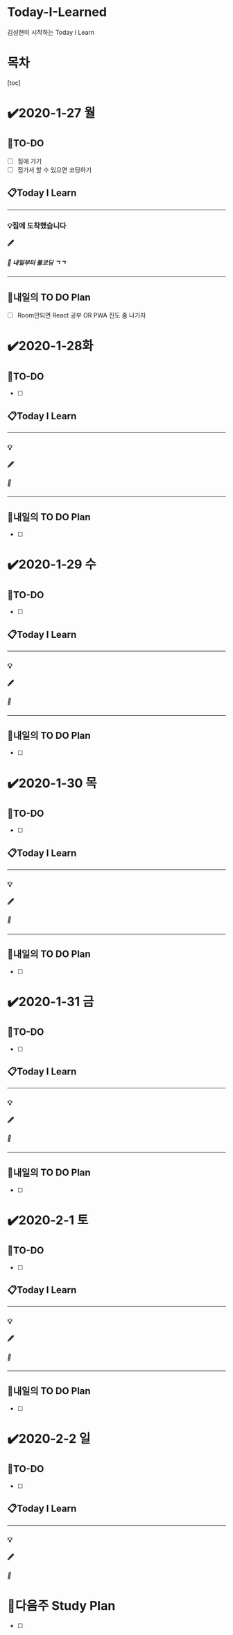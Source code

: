 # Today-I-Learned

김성현이 시작하는 Today I Learn

# 목차

[toc]	

# :heavy_check_mark:2020-1-27 월

## 📝TO-DO

- [ ] 집에 가기
- [ ] 집가서 할 수 있으면 코딩하기

## 📋Today I Learn

-----------

### 💡집에 도착했습니다

#### :fountain_pen:

##### :ticket: 내일부터 불코딩 ㄱㄱ

----------

## 🔎내일의 TO DO Plan

- [ ] Room안되면 React 공부 OR PWA 진도 좀 나가자



# :heavy_check_mark:2020-1-28화

## 📝TO-DO

- [ ] 

## 📋Today I Learn

-----------

### 💡

#### :fountain_pen: 

##### :ticket:

----------

## 🔎내일의 TO DO Plan

- [ ] 



# :heavy_check_mark:2020-1-29 수

## 📝TO-DO

- [ ] 

## 📋Today I Learn

-----------

### 💡

#### :fountain_pen: 

##### :ticket:

----------

## 🔎내일의 TO DO Plan

- [ ] 



# :heavy_check_mark:2020-1-30 목

## 📝TO-DO

- [ ] 

## 📋Today I Learn

-----------

### 💡

#### :fountain_pen: 

##### :ticket:

----------

## 🔎내일의 TO DO Plan

- [ ] 



# :heavy_check_mark:2020-1-31 금

## 📝TO-DO

- [ ] 

## 📋Today I Learn

-----------

### 💡

#### :fountain_pen: 

##### :ticket:

----------

## 🔎내일의 TO DO Plan

- [ ] 



# :heavy_check_mark:2020-2-1 토

## 📝TO-DO

- [ ] 

## 📋Today I Learn

-----------

### 💡

#### :fountain_pen: 

##### :ticket:

----------

## 🔎내일의 TO DO Plan

- [ ] 

# :heavy_check_mark:2020-2-2 일

## 📝TO-DO

- [ ] 

## 📋Today I Learn

-----------

### 💡

#### :fountain_pen: 

##### :ticket:

## 







# 🌈다음주 Study Plan

- [ ] 